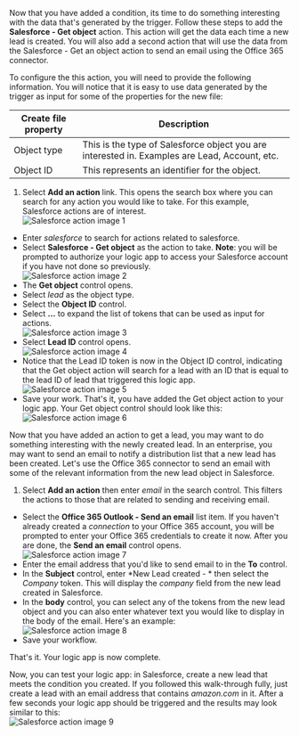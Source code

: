 Now that you have added a condition, its time to do something interesting with the data that's generated by the trigger. Follow these steps to add the **Salesforce - Get object** action. This action will get the data each time a new lead is created. You will also add a second action that will use the data from the Salesforce - Get an object action to send an email using the Office 365 connector.  

To configure the this action, you will need to provide the following information. You will notice that it is easy to use data generated by the trigger as input for some of the properties for the new file:

|Create file property|Description|
|---|---|
|Object type|This is the type of Salesforce object you are interested in. Examples are Lead, Account, etc.|
|Object ID|This represents an identifier for the object.|


1. Select **Add an action** link. This opens the search box where you can search for any action you would like to take. For this example, Salesforce actions are of interest.      
![Salesforce action image 1](./media/connectors-create-api-salesforce/action-1.png)  
- Enter *salesforce* to search for actions related to salesforce.
- Select **Salesforce - Get object** as the action to take.   **Note**: you will be prompted to authorize your logic app to access your Salesforce account if you have not done so previously.    
![Salesforce action image 2](./media/connectors-create-api-salesforce/action-2.png)    
- The **Get object** control opens.  
- Select *lead* as the object type.
- Select the **Object ID** control.
- Select **...** to expand the list of tokens that can be used as input for actions.       
![Salesforce action image 3](./media/connectors-create-api-salesforce/action-3.png)    
- Select **Lead ID** control opens.   
![Salesforce action image 4](./media/connectors-create-api-salesforce/action-4.png)     
- Notice that the Lead ID token is now in the Object ID control, indicating that the Get object action will search for a lead with an ID that is equal to the lead ID of lead that triggered this logic app.  
![Salesforce action image 5](./media/connectors-create-api-salesforce/action-5.png)  
- Save your work. That's it, you have added the Get object action to your logic app. Your Get object control should look like this:    
![Salesforce action image 6](./media/connectors-create-api-salesforce/action-6.png)  

Now that you have added an action to get a lead, you may want to do something interesting with the newly created lead. In an enterprise, you may want to send an email to notify a distribution list that a new lead has been created. Let's use the Office 365 connector to send an email with some of the relevant information from the new lead object in Salesforce.  

1. Select **Add an action** then enter *email* in the search control. This filters the actions to those that are related to sending and receiving email.  
- Select the **Office 365 Outlook - Send an email** list item. If you haven't already created a *connection* to your Office 365 account, you will be prompted to enter your Office 365 credentials to create it now. After you are done, the **Send an email** control opens.        
![Salesforce action image 7](./media/connectors-create-api-salesforce/action-7.png)  
- Enter the email address that you'd like to send email to in the **To** control.
-  In the **Subject** control, enter *New Lead created - * then select the *Company* token. This will display the *company* field from the new lead created in Salesforce.  
-  In the **body** control, you can select any of the tokens from the new lead object and you can also enter whatever text you would like to display in the body of the email. Here's an example:  
![Salesforce action image 8](./media/connectors-create-api-salesforce/action-8.png)   
- Save your workflow.  

That's it. Your logic app is now complete.  

Now, you can test your logic app: in Salesforce, create a new lead that meets the condition you created.  If you followed this walk-through fully, just create a lead with an email address that contains *amazon.com* in it. After a few seconds your logic app should be triggered and the results may look similar to this:  
![Salesforce action image 9](./media/connectors-create-api-salesforce/action-9.png)  

